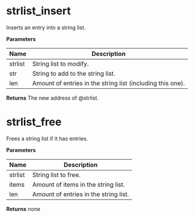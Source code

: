# strlist_insert
Inserts an entry into a string list.

**Parameters**

**Name** | **Description**
-------- | ---------------
strlist | String list to modify.
str | String to add to the string list.
len | Amount of entries in the string list (including this one).

**Returns**
The new address of @strlist.

# strlist_free
Frees a string list if it has entries.

**Parameters**

**Name** | **Description**
-------- | ---------------
strlist | String list to free.
items | Amount of items in the string list.
len | Amount of entries in the string list.

**Returns**
none
